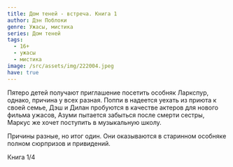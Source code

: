```yaml
---
title: Дом теней - встреча. Книга 1
author: Дэн Поблоки
genre: Ужасы, мистика
series: Дом теней
tags:
  - 16+
  - ужасы
  - мистика
image: /src/assets/img/222004.jpeg
have: true
---
```

Пятеро детей получают приглашение посетить особняк Ларкспур, однако, причина у всех разная. Поппи в надеется уехать из приюта к своей семье, Дэш и Дилан пробуются в качестве актеров для нового фильма ужасов, Азуми пытается забыться после смерти сестры, Маркус же хочет поступить в музыкальную школу.

Причины разные, но итог один. Они оказываются в старинном особняке полном сюрпризов и привидений.

Книга 1/4
